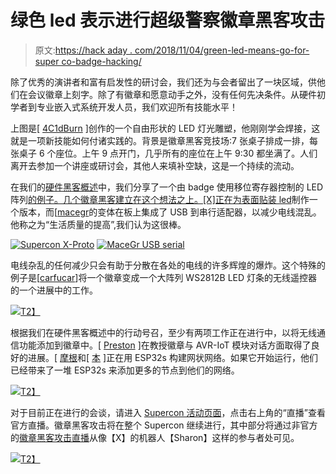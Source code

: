 # 绿色 led 表示进行超级警察徽章黑客攻击

> 原文:[https://hack aday . com/2018/11/04/green-led-means-go-for-super co-badge-hacking/](https://hackaday.com/2018/11/04/green-led-means-go-for-supercon-badge-hacking/)

除了优秀的演讲者和富有启发性的研讨会，我们还为与会者留出了一块区域，供他们在会议徽章上刻字。除了有徽章和愿意动手之外，没有任何先决条件。从硬件初学者到专业嵌入式系统开发人员，我们欢迎所有技能水平！

上图是[ [4C1dBurn](https://twitter.com/h4ck7h3pl4n37) ]创作的一个自由形状的 LED 灯光雕塑，他刚刚学会焊接，这就是一项新技能如何付诸实践的。背景是徽章黑客竞技场:7 张桌子排成一排，每张桌子 6 个座位。上午 9 点开门，几乎所有的座位在上午 9:30 都坐满了。人们离开去参加一个讲座或研讨会，其他人来填补空缺，这是一个持续的流动。

在我们的[硬件黑客概述](https://hackaday.com/2018/10/25/supercon-badge-hardware-hacking-heres-what-to-bring/)中，我们分享了一个由 badge 使用移位寄存器控制的 LED 阵列[的例子。几个徽章黑客建立在这个想法之上。[X]正在为表面贴装 led](https://hackaday.io/project/162054-shift-register-for-supercon-badge)制作一个版本，而[[macegr](https://twitter.com/macegr)的变体在板上集成了 USB 到串行适配器，以减少电线混乱。他称之为“生活质量的提高”,我们认为这很棒。

 [![Supercon X-Proto](../Images/7a622585570354599c1e683b3ead4593.png "Supercon X-Proto")](https://i0.wp.com/hackaday.com/wp-content/uploads/2018/11/supercon-x-proto.jpg?ssl=1)  [![MaceGr USB serial](../Images/27e3017530717ddded77579ac56f8a45.png "MaceGr USB serial")](https://i0.wp.com/hackaday.com/wp-content/uploads/2018/11/macegr-usb-serial.jpg?ssl=1) 

电线杂乱的任何减少只会有助于分散在各处的电线的许多辉煌的爆炸。这个特殊的例子是[[carfucar](https://twitter.com/carfucar)]将一个徽章变成一个大阵列 WS2812B LED 灯条的无线遥控器的一个进展中的工作。

[![](../Images/39f4d77dc7c2582acc6b7445ca9c78bb.png)T2】](https://hackaday.com/wp-content/uploads/2018/11/led-strip-control.jpg)

根据我们在硬件黑客概述中的行动号召，至少有两项工作正在进行中，以将无线通信功能添加到徽章中。[ [Preston](https://github.com/ptone) ]在教授徽章与 AVR-IoT 模块对话方面取得了良好的进展。[ [摩根](https://hackaday.io/captain.morgan)和[ [本](https://twitter.com/im889) ]正在用 ESP32s 构建网状网络。如果它开始运行，他们已经带来了一堆 ESP32s 来添加更多的节点到他们的网络。

[![](../Images/9dba970292c13698dc6db8dc97a41fcf.png)T2】](https://hackaday.com/wp-content/uploads/2018/11/esp32-team.jpg)

对于目前正在进行的会谈，请进入 [Supercon 活动页面](https://hackaday.io/superconference/)，点击右上角的“直播”查看官方直播。徽章黑客攻击将在整个 Supercon 继续进行，其中部分将通过非官方的[徽章黑客攻击直播](https://letsrobot.tv/robocaster/h4x0r)从像【X】的机器人【Sharon】这样的参与者处可见。

[![](../Images/8f9328bf9b486d61fa9d1a55c26e3399.png)T2】](https://hackaday.com/wp-content/uploads/2018/11/sharon-letsrobot.jpg)